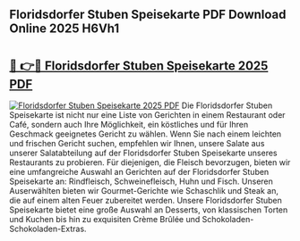 ## Floridsdorfer Stuben Speisekarte PDF Download Online 2025 H6Vh1

# <h2><a href="http://gcb9wq.nevu.top/?p=Floridsdorfer+Stuben+Speisekarte">🔗 👉🔴 Floridsdorfer Stuben Speisekarte 2025 PDF</a></h2>

[![Floridsdorfer Stuben Speisekarte 2025 PDF](https://i.imgur.com/dBaPXMq.png)](http://gcb9wq.nevu.top/?p=Floridsdorfer+Stuben+Speisekarte)
Die Floridsdorfer Stuben Speisekarte ist nicht nur eine Liste von Gerichten in einem Restaurant oder Café, sondern auch Ihre Möglichkeit, ein köstliches und für Ihren Geschmack geeignetes Gericht zu wählen. Wenn Sie nach einem leichten und frischen Gericht suchen, empfehlen wir Ihnen, unsere Salate aus unserer Salatabteilung auf der Floridsdorfer Stuben Speisekarte unseres Restaurants zu probieren. Für diejenigen, die Fleisch bevorzugen, bieten wir eine umfangreiche Auswahl an Gerichten auf der Floridsdorfer Stuben Speisekarte an: Rindfleisch, Schweinefleisch, Huhn und Fisch. Unseren Auserwählten bieten wir Gourmet-Gerichte wie Schaschlik und Steak an, die auf einem alten Feuer zubereitet werden. Unsere Floridsdorfer Stuben Speisekarte bietet eine große Auswahl an Desserts, von klassischen Torten und Kuchen bis hin zu exquisiten Crème Brûlée und Schokoladen-Schokoladen-Extras.
